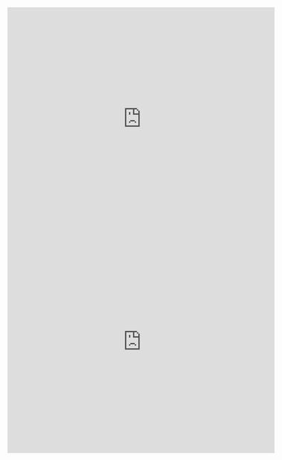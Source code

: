 <iframe
	border=0
	frameborder=0
	height=500
	width=600
	src="https://fanyi.baidu.com/">
</iframe>

<iframe
	border=0
	frameborder=0
	height=500
	width=600
	src="https://www.collinsdictionary.com/dictionary/english">
</iframe>
